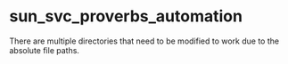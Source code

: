 # sun_svc_proverbs_automation
There are multiple directories that need to be modified to work due to the absolute file paths. 
